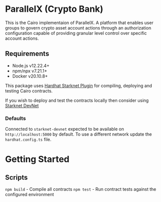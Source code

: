 # ParallelX (Crypto Bank)

This is the Cairo implementaion of ParallelX. A platform that enables user groups to govern crypto asset account actions through an authorization configuration capable of providing granular level control over specific account actions.


## Requirements

* Node.js v12.22.4+
* npm/npx v7.21.1+
* Docker v20.10.8+

This package uses [Hardhat Starknet Plugin](https://github.com/Shard-Labs/starknet-hardhat-plugin) for compiling, deploying and testing Cairo contracts. 

If you wish to deploy and test the contracts locally then consider using [Starknet DevNet](https://github.com/Shard-Labs/starknet-devnet)


### Defaults

Connected to `starknet-devnet` expected to be available on `http://localhost:5000` by default. 
To use a different network update the `hardhat.config.ts` file. 


# Getting Started
## Scripts
`npm build` - Compile all contracts 
`npm test` - Run contract tests against the configured environment

